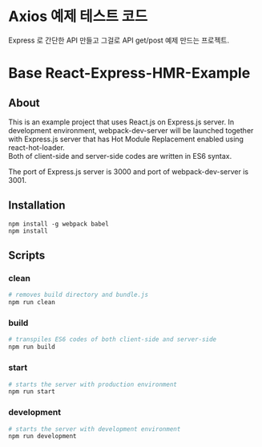 # Axios 예제 테스트 코드
Express 로 간단한 API 만들고 그걸로 API get/post 예제 만드는 프로젝트.

# Base React-Express-HMR-Example

## About
This is an example project that uses React.js on Express.js server. In development environment, webpack-dev-server will be launched together with Express.js server that has Hot Module Replacement enabled using react-hot-loader.   
Both of client-side and server-side codes are written in ES6 syntax.
    
The port of Express.js server is 3000 and port of webpack-dev-server is 3001.
  
## Installation
```
npm install -g webpack babel
npm install
```
  
## Scripts
### clean
```bash
# removes build directory and bundle.js
npm run clean
```
### build
```bash
# transpiles ES6 codes of both client-side and server-side
npm run build
```
### start
```bash
# starts the server with production environment
npm run start
```
### development
```bash
# starts the server with development environment
npm run development
```
